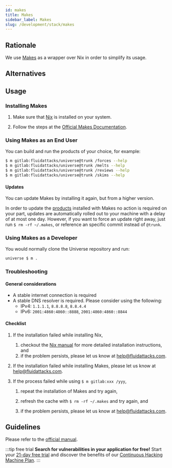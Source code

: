 ```yaml
---
id: makes
title: Makes
sidebar_label: Makes
slug: /development/stack/makes
---
```


## Rationale

We use [Makes](https://github.com/fluidattacks/makes)
as a wrapper over Nix
in order to simplify its usage.

## Alternatives

## Usage

### Installing Makes

1. Make sure that [Nix](/development/stack/nix) is installed on your system.

1. Follow the steps at the
   [Official Makes Documentation](https://github.com/fluidattacks/makes).

### Using Makes as an End User

You can build and run the products of your choice, for example:

```bash
$ m gitlab:fluidattacks/universe@trunk /forces --help
$ m gitlab:fluidattacks/universe@trunk /melts --help
$ m gitlab:fluidattacks/universe@trunk /reviews --help
$ m gitlab:fluidattacks/universe@trunk /skims --help
```

#### Updates

You can update Makes by installing it again, but from a higher version.

In order to update the [products](/development/products) installed with Makes
no action is required on your part,
updates are automatically rolled out to your machine
with a delay of at most one day.
However,
if you want to force an update right away,
just run `$ rm -rf ~/.makes`,
or reference an specific commit instead of `@trunk`.

### Using Makes as a Developer

You would normally clone the Universe repository and run:

```sh
universe $ m .
```

### Troubleshooting

#### General considerations

- A stable internet connection is required
- A stable DNS resolver is required.
  Please consider using the following:
  - IPv4: `1.1.1.1`, `8.8.8.8`, `8.8.4.4`
  - IPv6: `2001:4860:4860::8888`, `2001:4860:4860::8844`

#### Checklist

1. If the installation failed while installing Nix,

   1. checkout the [Nix manual](https://nixos.org/manual/nix/stable/#chap-installation)
      for more detailed installation instructions, and
   1. if the problem persists,
      please let us know at help@fluidattacks.com.

1. If the installation failed while installing Makes,
   please let us know at help@fluidattacks.com.

1. If the process failed while using `$ m gitlab:xxx /yyy`,

   1. repeat the installation of Makes and try again,

   1. refresh the cache with `$ rm -rf ~/.makes` and try again, and

   1. if the problem persists,
      please let us know at help@fluidattacks.com.

## Guidelines

Please refer to the [official manual](https://github.com/fluidattacks/makes).

:::tip free trial
**Search for vulnerabilities in your application for free!**
Start your [21-day free trial](https://fluidattacks.com/free-trial/)
and discover the benefits of our [Continuous Hacking](https://fluidattacks.com/services/continuous-hacking/)
[Machine Plan](https://fluidattacks.com/plans/).
:::
